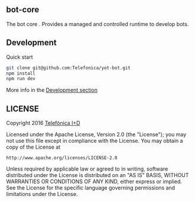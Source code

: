 ## bot-core

The bot core . Provides a managed and controlled runtime to develop bots.

## Development

Quick start
```sh
git clone git@github.com:Telefonica/yot-bot.git
npm install 
npm run dev
```

More info in the [Development section](DEVELOPMENT.md) 

## LICENSE

Copyright 2016 [Telefónica I+D](http://www.tid.es)

Licensed under the Apache License, Version 2.0 (the "License");
you may not use this file except in compliance with the License.
You may obtain a copy of the License at

    http://www.apache.org/licenses/LICENSE-2.0

Unless required by applicable law or agreed to in writing, software
distributed under the License is distributed on an "AS IS" BASIS,
WITHOUT WARRANTIES OR CONDITIONS OF ANY KIND, either express or implied.
See the License for the specific language governing permissions and
limitations under the License.
